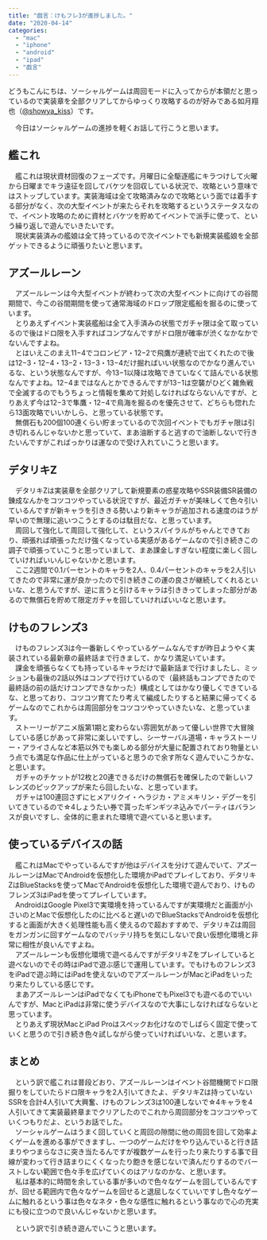 ```yaml
---
title: "戯言：けもフレ3が進捗しました。"
date: "2020-04-14"
categories: 
  - "mac"
  - "iphone"
  - "android"
  - "ipad"
  - "戯言"
---
```


どうもこんにちは、ソーシャルゲームは周回モードに入ってからが本領だと思っているので実装章を全部クリアしてからゆっくり攻略するのが好みである如月翔也（[@showya\_kiss](http://twitter.com/showya_kiss)）です。  
  
　今日はソーシャルゲームの進捗を軽くお話して行こうと思います。  

## 艦これ

　艦これは現状資材回復のフェーズです。月曜日に全駆逐艦にキラつけして火曜から日曜までキラ遠征を回してバケツを回収している状況で、攻略という意味ではストップしています。実装海域は全て攻略済みなので攻略という面では着手する部分がなく、次の大型イベントが来たらそれを攻略するというステータスなので、イベント攻略のために資材とバケツを貯めてイベントで派手に使って、という繰り返しで遊んでいきたいです。  
　現状実装済みの艦娘は全て持っているので次イベントでも新規実装艦娘を全部ゲットできるように頑張りたいと思います。  

## アズールレーン

　アズールレーンは今大型イベントが終わって次の大型イベントに向けての谷間期間で、今この谷間期間を使って通常海域のドロップ限定艦船を掘るのに使っています。  
　とりあえずイベント実装艦船は全て入手済みの状態でガチャ限は全て取っているので後はドロ限を入手すればコンプなんですがドロ限が確率が渋くなかなかでないんですよね。  
　とはいえこのまえ11−4でコロンビア・12−2で飛鷹が連続で出てくれたので後は12−3・12−4・13−2・13−3・13−4だけ掘ればいい状態なのでかなり進んでいるな、という状態なんですが、今13−1以降は攻略できていなくて詰んでいる状態なんですよね。12−4まではなんとかできるんですが13−1は空襲がひどく雑魚戦で全滅するのでもうちょっと情報を集めて対処しなければならないんですが、とりあえず今は12−3で隼鷹・12−4で鳥海を掘るのを優先させて、どちらも惚れたら13面攻略でいいかしら、と思っている状態です。  
　無償石も200個100連くらい貯まっているので次回イベントでもガチャ限は引き切れるんじゃないかと思っていて、まあ油断すると逃すので油断しないで行きたいんですがこればっかりは運なので受け入れていこうと思います。  

## デタリキZ

　デタリキZは実装章を全部クリアして新規要素の惑星攻略やSSR装備SR装備の錬成なんかをコツコツやっている状況ですが、最近ガチャが美味しくて色々引いているんですが新キャラを引ききる勢いより新キャラが追加される速度のほうが早いので無理に追いつこうとするのは駄目だな、と思っています。  
　周回して強化して周回して強化して、というスパイラルがちゃんとできており、頑張れば頑張っただけ強くなっている実感があるゲームなので引き続きこの調子で頑張っていこうと思っていまして、まあ課金しすぎない程度に楽しく回していければいいんじゃないかと思います。  
　ここ2週間で0.1パーセントのキャラを2人、0.4パーセントのキャラを2人引いてきたので非常に運が良かったので引き続きこの運の良さが継続してくれるといいな、と思うんですが、逆に言うと引けるキャラは引ききってしまった部分があるので無償石を貯めて限定ガチャを回していければいいなと思います。  

## けものフレンズ3

　けものフレンズ3は今一番新しくやっているゲームなんですが昨日ようやく実装されている最新章の最終話まで行きまして、かなり満足いています。  
　課金を頑張らなくても持っているキャラだけで最新話まで行けましたし、ミッションも最後の2話以外はコンプで行けているので（最終話もコンプできたので最終話の前の話だけコンプできなかった）構成としてはかなり優しくできているな、と思っており、コツコツ育てたり考えて編成したりすると結果に帰ってくるゲームなのでこれからは周回部分をコツコツやっていきたいな、と思っています。  
　ストーリーがアニメ版第1期と変わらない雰囲気があって優しい世界で大冒険している感じがあって非常に楽しいですし、シーサーバル道場・キャラストーリー・アライさんなど本筋以外でも楽しめる部分が大量に配置されており物量という点でも満足な作品に仕上がっていると思うので余す所なく遊んでいこうかな、と思います。  
　ガチャのチケットが12枚と20連できるだけの無償石を確保したので新しいフレンズのピックアップが来たら回したいな、と思っています。  
　ガチャは100連回さずにヒメアリクイ・ヘラジカ・アミメキリン・デグーを引いてきているので☆4しょうたい券で貰ったギンギツネ込みでパーティはバランスが良いですし、全体的に恵まれた環境で遊べていると思います。  

## 使っているデバイスの話

　艦これはMacでやっているんですが他はデバイスを分けて遊んでいて、アズールレーンはMacでAndroidを仮想化した環境かiPadでプレイしており、デタリキZはBlueStacksを使ってMacでAndroidを仮想化した環境で遊んでおり、けものフレンズ3はiPadを使ってプレイしています。  
　AndroidはGoogle Pixel3で実環境を持っているんですが実環境だと画面が小さいのとMacで仮想化したのに比べると遅いのでBlueStacksでAndroidを仮想化すると画面が大きく処理性能も高く使えるので超おすすめで、デタリキZは周回をガンガンに回すゲームなのでバッテリ持ちを気にしないで良い仮想化環境と非常に相性が良いんですよね。  
　アズールレーンも仮想化環境で遊べるんですがデタリキZをプレイしていると遊べないのでその時はiPadで遊ぶ感じで運用しています。でもけものフレンズ3をiPadで遊ぶ時にはiPadを使えないのでアズールレーンがMacとiPadをいったり来たりしている感じです。  
　まあアズールレーンはiPadでなくてもiPhoneでもPixel3でも遊べるのでいいんですが、MacとiPadは非常に使うデバイスなので大事にしなければならないと思っています。  
　とりあえず現状MacとiPad Proはスペックお化けなのでしばらく固定で使っていくと思うので引き続き色々試しながら使っていければいいな、と思います。  

## まとめ

　という訳で艦これは普段どおり、アズールレーンはイベント谷間機関でドロ限掘りをしていたらドロ限キャラを2人引いてきたよ、デタリキZは持っていないSSRを合計4人引いて大興奮、けものフレンズ3は100連しないで☆4キャラを4人引いてきて実装最終章までクリアしたのでこれから周回部分をコツコツやっていくつもりだよ、というお話でした。  
　ソーシャルゲームはうまく回していくと周回の隙間に他の周回を回して効率よくゲームを進める事ができますし、一つのゲームだけをやり込んでいると行き詰まりやつまらなさに突き当たるんですが複数ゲームを行ったり来たりする事で目線が変わって行き詰まりにくくなったり飽きを感じないで済んだりするのでバーストしない範囲で色々手を広げていくのはアリなのかな、と思います。  
　私は基本的に時間を余している事が多いので色々なゲームを回しているんですが、回せる範囲内で色々なゲームを回せると退屈しなくていいですし色々なゲームに触れるという事は色々なネタ・色々な感性に触れるという事なので心の充実にも役に立つので良いんじゃないかと思います。  
  
　という訳で引き続き遊んでいこうと思います。
